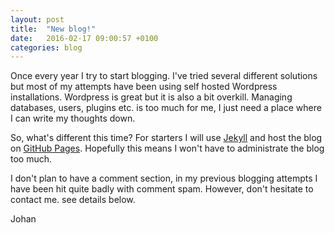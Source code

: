 ```yaml
---
layout: post
title:  "New blog!"
date:   2016-02-17 09:00:57 +0100
categories: blog
---
```

Once every year I try to start blogging. I've tried several different solutions but most of my attempts have been using self hosted Wordpress installations. Wordpress is great but it is also a bit overkill. Managing databases, users, plugins etc. is too much for me, I just need a place where I can write my thoughts down.

So, what's different this time? For starters I will use [Jekyll](http://jekyllrb.com/) and host the blog on [GitHub Pages](https://pages.github.com/). Hopefully this means I won't have to administrate the blog too much. 

I don't plan to have a comment section, in my previous blogging attempts I have been hit quite badly with comment spam. However, don't hesitate to contact me. see details below.

Johan
